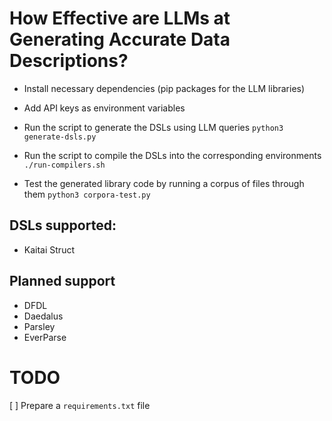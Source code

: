 # How Effective are LLMs at Generating Accurate Data Descriptions?

- Install necessary dependencies (pip packages for the LLM libraries)
- Add API keys as environment variables
- Run the script to generate the DSLs using LLM queries 
`python3 generate-dsls.py`

- Run the script to compile the DSLs into the corresponding environments
`./run-compilers.sh`

- Test the generated library code by running a corpus of files through them
`python3 corpora-test.py`

## DSLs supported:
- Kaitai Struct
## Planned support
- DFDL
- Daedalus
- Parsley
- EverParse

# TODO
[ ] Prepare a `requirements.txt` file